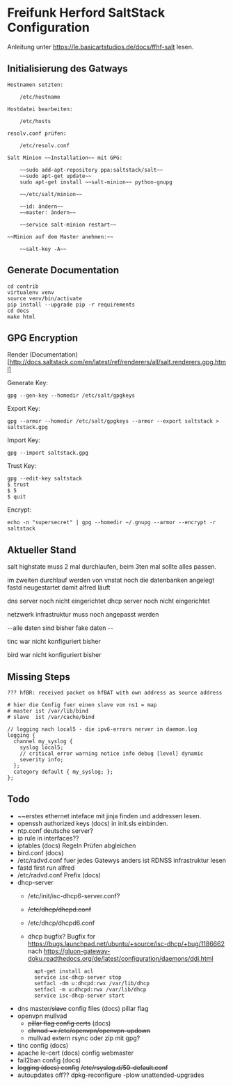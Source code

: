 # Freifunk Herford SaltStack Configuration

Anleitung unter https://le.basicartstudios.de/docs/ffhf-salt lesen.

## Initialisierung des Gatways

	Hostnamen setzten:

		/etc/hostname

	Hostdatei bearbeiten:

		/etc/hosts

	resolv.conf prüfen:

		/etc/resolv.conf

	Salt Minion ~~Installation~~ mit GPG:

		~~sudo add-apt-repository ppa:saltstack/salt~~
		~~sudo apt-get update~~
		sudo apt-get install ~~salt-minion~~ python-gnupg

		~~/etc/salt/minion~~

		~~id: ändern~~
		~~master: ändern~~

		~~service salt-minion restart~~

	~~Minion auf dem Master anehmen:~~

		~~salt-key -A~~

## Generate Documentation

	cd contrib
	virtualenv venv
	source venv/bin/activate
	pip install --upgrade pip -r requirements
	cd docs
	make html

## GPG Encryption

Render (Documentation)[http://docs.saltstack.com/en/latest/ref/renderers/all/salt.renderers.gpg.html]

Generate Key:

    gpg --gen-key --homedir /etc/salt/gpgkeys

Export Key:

    gpg --armor --homedir /etc/salt/gpgkeys --armor --export saltstack > saltstack.gpg

Import Key:

    gpg --import saltstack.gpg

Trust Key:

    gpg --edit-key saltstack
    $ trust
    $ 5
    $ quit

Encrypt:

    echo -n "supersecret" | gpg --homedir ~/.gnupg --armor --encrypt -r saltstack


## Aktueller Stand

salt highstate muss 2 mal durchlaufen, beim 3ten mal sollte alles passen.

im zweiten durchlauf werden von vnstat noch die datenbanken angelegt
fastd neugestartet damit alfred läuft

dns server noch nicht eingerichtet
dhcp server noch nicht eingerichtet

netzwerk infrastruktur muss noch angepasst werden

--alle daten sind bisher fake daten --

tinc war nicht konfiguriert bisher

bird war nicht konfiguriert bisher

## Missing Steps

	??? hfBR: received packet on hfBAT with own address as source address

	# hier die Config fuer einen slave von ns1 = map
	# master ist /var/lib/bind
	# slave  ist /var/cache/bind

	// logging nach local5 - die ipv6-errors nerver in daemon.log
	logging {
	  channel my_syslog {
	    syslog local5;
	    // critical error warning notice info debug [level] dynamic
	    severity info;
	  };
	  category default { my_syslog; };
	};

## Todo

* ~~erstes ethernet inteface mit jinja finden und addressen lesen.
* openssh authorized keys (docs) in init.sls einbinden.
* ntp.conf deutsche server?
* ip rule in interfaces??
* iptables (docs) Regeln Prüfen abgleichen
* bird.conf (docs)
* /etc/radvd.conf
	fuer jedes Gatewys anders ist RDNSS
	infrastruktur lesen
* fastd first run alfred
* /etc/radvd.conf Prefix (docs)
* dhcp-server
	* /etc/init/isc-dhcp6-server.conf?
	* ~~/etc/dhcp/dhcpd.conf~~
	* /etc/dhcp/dhcpd6.conf
	* dhcp bugfix? Bugfix for https://bugs.launchpad.net/ubuntu/+source/isc-dhcp/+bug/1186662 nach https://gluon-gateway-doku.readthedocs.org/de/latest/configuration/daemons/ddi.html

			apt-get install acl
			service isc-dhcp-server stop
			setfacl -dm u:dhcpd:rwx /var/lib/dhcp
			setfacl -m u:dhcpd:rwx /var/lib/dhcp
			service isc-dhcp-server start

* dns master/~~slave~~ config files (docs) pillar flag
* openvpn mullvad
 	* ~~pillar flag config certs~~ (docs)
	* ~~chmod +x /etc/openvpn/openvpn-updown~~
	* mullvad extern rsync oder zip mit gpg?
* tinc config (docs)
* apache le-cert (docs) config webmaster
* fail2ban config (docs)
* ~~logging (docs) config~~
	~~/etc/rsyslog.d/50-default.conf~~
* autoupdates off?? dpkg-reconfigure -plow unattended-upgrades
